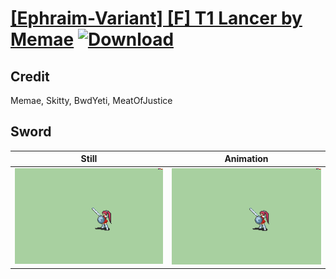 # [\[Ephraim-Variant\] \[F\] T1 Lancer by Memae](./) [![Download](https://img.shields.io/badge/Download--red?style=social&logo=github)](https://minhaskamal.github.io/DownGit/#/home?url=https://github.com/Klokinator/FE-Repo/tree/main/Battle%20Animations%2FLords%20-%20FE8%20Types%2F%5BEphraim-Variant%5D%20%5BF%5D%20T1%20Lancer%20by%20Memae%2F1.%20Sword)

## Credit

Memae, Skitty, BwdYeti, MeatOfJustice

## Sword

| Still | Animation |
| :---: | :-------: |
| ![Sword still](./Sword_000.png) | ![Sword animation](./Sword.gif) |
